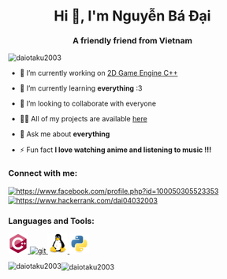 <h1 align="center">Hi 👋, I'm Nguyễn Bá Đại</h1>
<h3 align="center">A friendly friend from Vietnam</h3>

<p align="left"> <img src="https://komarev.com/ghpvc/?username=daiotaku2003&label=Profile%20views&color=0e75b6&style=flat" alt="daiotaku2003" /> </p>

- 🔭 I’m currently working on [2D Game Engine C++](https://github.com/DAIOTAKU2003/No-Name)

- 🌱 I’m currently learning **everything** :3

- 👯 I’m looking to collaborate with everyone

- 👨‍💻 All of my projects are available [here](https://github.com/DAIOTAKU2003?tab=repositories)

- 💬 Ask me about **everything**

- ⚡ Fun fact **I love watching anime and listening to music !!!**

<h3 align="left">Connect with me:</h3>
<p align="left">
<a href="https://fb.com/https://www.facebook.com/profile.php?id=100050305523353" target="blank"><img align="center" src="https://raw.githubusercontent.com/rahuldkjain/github-profile-readme-generator/master/src/images/icons/Social/facebook.svg" alt="https://www.facebook.com/profile.php?id=100050305523353" height="30" width="40" /></a>
<a href="https://www.hackerrank.com/https://www.hackerrank.com/dai04032003" target="blank"><img align="center" src="https://raw.githubusercontent.com/rahuldkjain/github-profile-readme-generator/master/src/images/icons/Social/hackerrank.svg" alt="https://www.hackerrank.com/dai04032003" height="30" width="40" /></a>
</p>

<h3 align="left">Languages and Tools:</h3>
<p align="left"> <a href="https://www.w3schools.com/cpp/" target="_blank"> <img src="https://raw.githubusercontent.com/devicons/devicon/master/icons/cplusplus/cplusplus-original.svg" alt="cplusplus" width="40" height="40"/> </a> <a href="https://git-scm.com/" target="_blank"> <img src="https://www.vectorlogo.zone/logos/git-scm/git-scm-icon.svg" alt="git" width="40" height="40"/> </a> <a href="https://www.linux.org/" target="_blank"> <img src="https://raw.githubusercontent.com/devicons/devicon/master/icons/linux/linux-original.svg" alt="linux" width="40" height="40"/> </a> <a href="https://www.python.org" target="_blank"> <img src="https://raw.githubusercontent.com/devicons/devicon/master/icons/python/python-original.svg" alt="python" width="40" height="40"/> </a> </p>

<p><img align="left" src="https://github-readme-stats.vercel.app/api/top-langs?username=daiotaku2003&show_icons=true&locale=en&theme=radical" alt="daiotaku2003" /></p>

<p><img align="center" src="https://github-readme-stats.vercel.app/api?username=daiotaku2003&show_icons=true&locale=en&theme=radical" alt="daiotaku2003" /></p>
